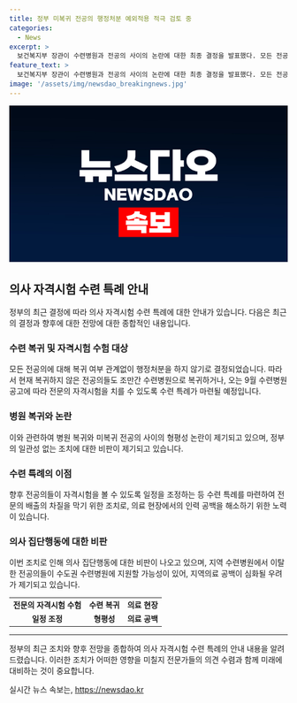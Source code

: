 ```yaml
---
title: 정부 미복귀 전공의 행정처분 예외적용 적극 검토 중
categories:
  - News
excerpt: >
  보건복지부 장관이 수련병원과 전공의 사이의 논란에 대한 최종 결정을 발표했다. 모든 전공의에 대한 복귀 여부와 상관없이 행정처분을 하지 않기로 결정하였으며, 수련 특례를 마련하여 전문의 자격시험을 볼 수 있도록 하겠다고 밝혔다. 이에 대한 정부의 결정에 대한 비판과 우려를 취재진과 함께 살펴보도록 하자.
feature_text: >
  보건복지부 장관이 수련병원과 전공의 사이의 논란에 대한 최종 결정을 발표했다. 모든 전공의에 대한 복귀 여부와 상관없이 행정처분을 하지 않기로 결정하였으며, 수련 특례를 마련하여 전문의 자격시험을 볼 수 있도록 하겠다고 밝혔다. 이에 대한 정부의 결정에 대한 비판과 우려를 취재진과 함께 살펴보도록 하자.
image: '/assets/img/newsdao_breakingnews.jpg'
---
```


<p><img src="/assets/img/newsdao_breakingnews.jpg" alt="implanttips 속보" /></p>

<h2 data-ke-size="size26">의사 자격시험 수련 특례 안내</h2>

<p data-ke-size="size16">정부의 최근 결정에 따라 의사 자격시험 수련 특례에 대한 안내가 있습니다. 다음은 최근의 결정과 향후에 대한 전망에 대한 종합적인 내용입니다.</p>

<h3><b>수련 복귀 및 자격시험 수험 대상</b></h3>

<p data-ke-size="size16">모든 전공의에 대해 복귀 여부 관계없이 행정처분을 하지 않기로 결정되었습니다. 따라서 현재 복귀하지 않은 전공의들도 조만간 수련병원으로 복귀하거나, 오는 9월 수련병원 공고에 따라 전문의 자격시험을 치를 수 있도록 수련 특례가 마련될 예정입니다.</p>

<h3><b>병원 복귀와 논란</b></h3>

<p data-ke-size="size16">이와 관련하여 병원 복귀와 미복귀 전공의 사이의 형평성 논란이 제기되고 있으며, 정부의 일관성 없는 조치에 대한 비판이 제기되고 있습니다.</p>

<h3><b>수련 특례의 이점</b></h3>

<p data-ke-size="size16">향후 전공의들이 자격시험을 볼 수 있도록 일정을 조정하는 등 수련 특례를 마련하여 전문의 배출의 차질을 막기 위한 조치로, 의료 현장에서의 인력 공백을 해소하기 위한 노력이 있습니다.</p>

<h3><b>의사 집단행동에 대한 비판</b></h3>

<p data-ke-size="size16">이번 조치로 인해 의사 집단행동에 대한 비판이 나오고 있으며, 지역 수련병원에서 이탈한 전공의들이 수도권 수련병원에 지원할 가능성이 있어, 지역의료 공백이 심화될 우려가 제기되고 있습니다.</p>

<table>
    <tr>
        <td style="text-align: center; height: 17px;"><b>전문의 자격시험 수험</b></td>
        <td style="text-align: center; height: 17px;"><b>수련 복귀</b></td>
        <td style="text-align: center; height: 17px;"><b>의료 현장</b></td>
    </tr>
    <tr>
        <td style="text-align: center; height: 17px;"><b>일정 조정</b></td>
        <td style="text-align: center; height: 17px;"><b>형평성</b></td>
        <td style="text-align: center; height: 17px;"><b>의료 공백</b></td>
    </tr>
</table>

<hr>

<p data-ke-size="size16">정부의 최근 조치와 향후 전망을 종합하여 의사 자격시험 수련 특례의 안내 내용을 알려드렸습니다. 이러한 조치가 어떠한 영향을 미칠지 전문가들의 의견 수렴과 함께 미래에 대비하는 것이 중요합니다.</p>
실시간 뉴스 속보는, <a href="https://newsdao.kr" rel="dofollow">https://newsdao.kr</a>


